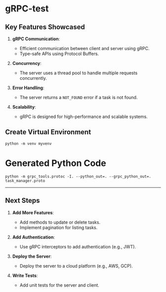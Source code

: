 # gRPC-test

## **Key Features Showcased**

1. **gRPC Communication**:

   - Efficient communication between client and server using gRPC.
   - Type-safe APIs using Protocol Buffers.

2. **Concurrency**:

   - The server uses a thread pool to handle multiple requests concurrently.

3. **Error Handling**:

   - The server returns a `NOT_FOUND` error if a task is not found.

4. **Scalability**:
   - gRPC is designed for high-performance and scalable systems.

## Create Virtual Environment

```
python -m venv myvenv
```

# Generated Python Code

```
python -m grpc_tools.protoc -I. --python_out=. --grpc_python_out=. task_manager.proto
```

---

## **Next Steps**

1. **Add More Features**:

   - Add methods to update or delete tasks.
   - Implement pagination for listing tasks.

2. **Add Authentication**:

   - Use gRPC interceptors to add authentication (e.g., JWT).

3. **Deploy the Server**:

   - Deploy the server to a cloud platform (e.g., AWS, GCP).

4. **Write Tests**:
   - Add unit tests for the server and client.
